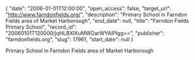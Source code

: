 {
  "date": "2006-01-01T12:00:00", 
  "open_access": false, 
  "target_url": "http://www.farndonfields.org/", 
  "description": "Primary School in Farndon Fields area of Market Harborough", 
  "end_date": null, 
  "title": "Farndon Fields Primary School", 
  "record_id": "20060101T120000/jqHLBXIXuMWOarWYAiPIgg==", 
  "publisher": "farndonfields.org", 
  "slug": 17961, 
  "start_date": null
}

Primary School in Farndon Fields area of Market Harborough